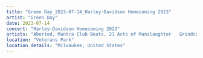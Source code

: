 ```yaml
---
title: "Green Day_2023-07-14_Harley-Davidson Homecoming 2023"
artist: "Green Day"
date: 2023-07-14
concert: "Harley-Davidson Homecoming 2023"
artists: "Aborted, Mantra Club Beats, 21 Acts of Manslaughter	Grindcore	United States, Buckshot, ABBA, Bladee, Foo Fighters, 9 Foot Super SoldierCrossoverHardcore, 12 Gauge Rampage, Cody Jinks, 324	Grindcore	Japan, Green Day"
location: "Veterans Park"
location_details: "Milwaukee, United States"
---
```

